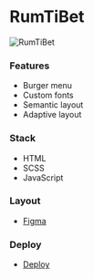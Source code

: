 # RumTiBet
![RumTiBet](https://github.com/user-attachments/assets/5e84297b-4c60-40ac-aa78-75631fee398f)

### Features
- Burger menu
- Custom fonts
- Semantic layout
- Adaptive layout

### Stack
- HTML
- SCSS
- JavaScript

### Layout
- [Figma](https://www.figma.com/file/NrPZZU8u1sLytOicIHcIAx/%D0%A0%D1%83%D0%BC%D0%A2%D0%B8%D0%B1%D0%B5%D1%82?type=design&node-id=1-9&mode=design&t=W1h1u6TxzV4R0FJP-0)

### Deploy
- [Deploy](https://rumtibet-asmat1k.netlify.app/)
